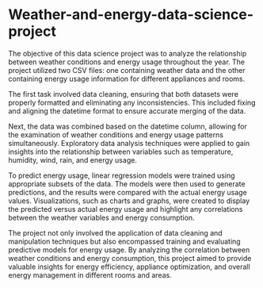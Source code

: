 # Weather-and-energy-data-science-project
The objective of this data science project was to analyze the relationship between weather conditions and energy usage throughout the year. The project utilized two CSV files: one containing weather data and the other containing energy usage information for different appliances and rooms.

The first task involved data cleaning, ensuring that both datasets were properly formatted and eliminating any inconsistencies. This included fixing and aligning the datetime format to ensure accurate merging of the data.

Next, the data was combined based on the datetime column, allowing for the examination of weather conditions and energy usage patterns simultaneously. Exploratory data analysis techniques were applied to gain insights into the relationship between variables such as temperature, humidity, wind, rain, and energy usage.

To predict energy usage, linear regression models were trained using appropriate subsets of the data. The models were then used to generate predictions, and the results were compared with the actual energy usage values. Visualizations, such as charts and graphs, were created to display the predicted versus actual energy usage and highlight any correlations between the weather variables and energy consumption.

The project not only involved the application of data cleaning and manipulation techniques but also encompassed training and evaluating predictive models for energy usage. By analyzing the correlation between weather conditions and energy consumption, this project aimed to provide valuable insights for energy efficiency, appliance optimization, and overall energy management in different rooms and areas.
